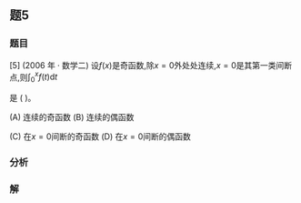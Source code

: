 ## 题5
### 题目
[5] (2006 年 · 数学二) 设$f( x)$是奇函数,除$x = 0$外处处连续,$x = 0$是其第一类间断点,则${\int }_{0}^{x}f( t) \mathrm{d}t$

是 (   )。

(A) 连续的奇函数 (B) 连续的偶函数

(C) 在$x = 0$间断的奇函数 (D) 在$x = 0$间断的偶函数
### 分析

### 解